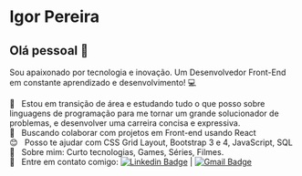 # Igor Pereira

## Olá pessoal 👋
Sou apaixonado por tecnologia e inovação.
Um Desenvolvedor Front-End em constante aprendizado e desenvolvimento! :computer:

 :rocket:  &nbsp; Estou em transição de área e estudando tudo o que posso sobre linguagens de programação para me tornar um grande solucionador de problemas, e desenvolver uma carreira concisa e expressiva.
 <br/> :purple_heart: &nbsp; Buscando colaborar com projetos em Front-end usando React
 <br/> :blush: &nbsp; Posso te ajudar com CSS Grid Layout, Bootstrap 3 e 4, JavaScript, SQL
 <br/> 💬  &nbsp; Sobre mim: Curto tecnologias, Games, Séries, Filmes.
 <br/> :email: &nbsp; Entre em contato comigo: [![Linkedin Badge](https://img.shields.io/badge/-IgorPereira-blue?style=flat-square&logo=Linkedin&logoColor=white&link=https://www.linkedin.com/in/igor-pereira-0857a4b5/)](https://www.linkedin.com/in/igor-pereira-0857a4b5/) 
| 
[![Gmail Badge](https://img.shields.io/badge/-igoramos@gmail.com-c14438?style=flat-square&logo=Gmail&logoColor=white&link=mailto:igoramos@gmail.com)](mailto:igoramos@gmail.com)
